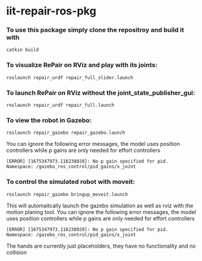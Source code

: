# iit-repair-ros-pkg

### To use this package simply clone the repositroy and build it with 

``` catkin build ```

### To visualize RePair on RViz and play with its joints:

``` roslaunch repair_urdf repair_full_slider.launch ```

### To launch RePair on RViz without the joint_state_publisher_gui:

``` roslaunch repair_urdf repair_full.launch ```

### To view the robot in Gazebo:

``` roslaunch repair_gazebo repair_gazebo.launch ```

You can ignore the following error messages, the model uses position controllers while p gains are only needed for effort controllers

``` [ERROR] [1675347973.116238028]: No p gain specified for pid.  Namespace: /gazebo_ros_control/pid_gains/x_joint ```

### To control the simulated robot with moveit:

``` roslaunch repair_gazebo bringup_moveit.launch ``` 

This will automaitcally launch the gazebo simulation as well as rviz with the motion planing tool.
You can ignore the following error messages, the model uses position controllers while p gains are only needed for effort controllers

``` [ERROR] [1675347973.116238028]: No p gain specified for pid.  Namespace: /gazebo_ros_control/pid_gains/x_joint ```

The hands are currently just placeholders, they have no functionality and no collision


